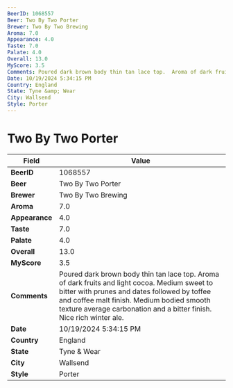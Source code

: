 ```yaml
---
BeerID: 1068557
Beer: Two By Two Porter
Brewer: Two By Two Brewing
Aroma: 7.0
Appearance: 4.0
Taste: 7.0
Palate: 4.0
Overall: 13.0
MyScore: 3.5
Comments: Poured dark brown body thin tan lace top.  Aroma of dark fruits and light cocoa.  Medium sweet to bitter with prunes and dates followed by toffee and coffee malt finish.  Medium bodied smooth texture average carbonation and a bitter finish. Nice rich winter ale.
Date: 10/19/2024 5:34:15 PM
Country: England
State: Tyne &amp; Wear
City: Wallsend
Style: Porter
---
```


# Two By Two Porter 

| Field         | Value |
|---------------|-------|
| **BeerID** | 1068557 |
| **Beer** | Two By Two Porter  |
| **Brewer** | Two By Two Brewing |
| **Aroma** | 7.0 |
| **Appearance** | 4.0 |
| **Taste** | 7.0 |
| **Palate** | 4.0 |
| **Overall** | 13.0 |
| **MyScore** | 3.5 |
| **Comments** | Poured dark brown body thin tan lace top.  Aroma of dark fruits and light cocoa.  Medium sweet to bitter with prunes and dates followed by toffee and coffee malt finish.  Medium bodied smooth texture average carbonation and a bitter finish. Nice rich winter ale. |
| **Date** | 10/19/2024 5:34:15 PM |
| **Country** | England |
| **State** | Tyne &amp; Wear |
| **City** | Wallsend |
| **Style** | Porter |
